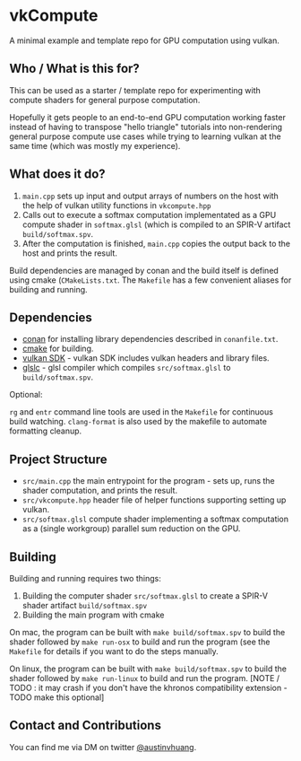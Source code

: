 # vkCompute

A minimal example and template repo for GPU computation using vulkan.

## Who / What is this for?

This can be used as a starter / template repo for experimenting with compute shaders for general purpose computation. 

Hopefully it gets people to an end-to-end GPU computation working faster instead of having to transpose "hello triangle" tutorials into non-rendering general purpose compute use cases while trying to learning vulkan at the same time (which was mostly my experience).

## What does it do?

1. `main.cpp` sets up input and output arrays of numbers on the host with the help of vulkan utility functions in `vkcompute.hpp`
2. Calls out to execute a softmax computation implementated as a GPU compute shader in `softmax.glsl` (which is compiled to an SPIR-V artifact `build/softmax.spv`. 
3. After the computation is finished, `main.cpp` copies the output back to the host and prints the result.

Build dependencies are managed by conan and the build itself is defined using cmake (`CMakeLists.txt`. The `Makefile` has a few convenient aliases for building and running.

## Dependencies

- [conan](https://conan.io/) for installing library dependencies described in `conanfile.txt`.
- [cmake](https://cmake.org/) for building.
- [vulkan SDK](https://www.lunarg.com/vulkan-sdk/) - vulkan SDK includes vulkan headers and library files.
- [glslc](https://github.com/google/shaderc#downloads) - glsl compiler which compiles `src/softmax.glsl` to `build/softmax.spv`.

Optional:

`rg` and `entr` command line tools are used in the `Makefile` for continuous build watching. `clang-format` is also used by the makefile to automate formatting cleanup.

## Project Structure

- `src/main.cpp` the main entrypoint for the program - sets up, runs the shader computation, and prints the result.
- `src/vkcompute.hpp` header file of helper functions supporting setting up vulkan.
- `src/softmax.glsl` compute shader implementing a softmax computation as a (single workgroup) parallel sum reduction on the GPU.

## Building

Building and running requires two things:

1. Building the computer shader `src/softmax.glsl` to create a SPIR-V shader artifact `build/softmax.spv`
2. Building the main program with cmake

On mac, the program can be built with `make build/softmax.spv` to build the shader followed by `make run-osx` to build and run the program (see the `Makefile` for details if you want to do the steps manually. 

On linux, the program can be built with `make build/softmax.spv` to build the shader followed by `make run-linux` to build and run the program. [NOTE / TODO : it may crash if you don't have the khronos compatibility extension - TODO make this optional]

## Contact and Contributions

You can find me via DM on twitter [@austinvhuang](https://twitter.com/austinvhuang).
